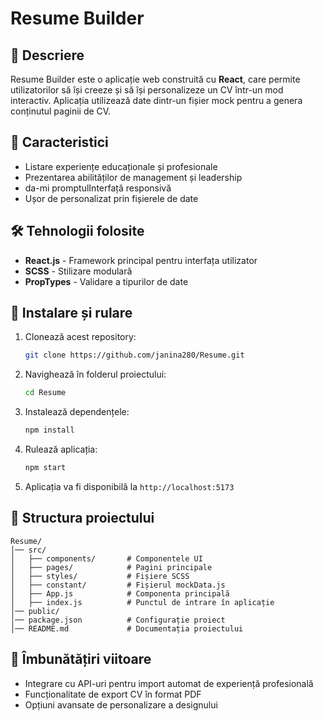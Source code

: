 # Resume Builder



## 📌 Descriere

Resume Builder este o aplicație web construită cu **React**, care permite utilizatorilor să își creeze și să își personalizeze un CV într-un mod interactiv. Aplicația utilizează date dintr-un fișier mock pentru a genera conținutul paginii de CV.

## 🚀 Caracteristici

- Listare experiențe educaționale și profesionale
- Prezentarea abilităților de management și leadership
- da-mi promptulInterfață responsivă
- Ușor de personalizat prin fișierele de date

## 🛠️ Tehnologii folosite

- **React.js** - Framework principal pentru interfața utilizator
- **SCSS** - Stilizare modulară
- **PropTypes** - Validare a tipurilor de date

## 🔧 Instalare și rulare

1. Clonează acest repository:
   ```bash
   git clone https://github.com/janina280/Resume.git
   ```
2. Navighează în folderul proiectului:
   ```bash
   cd Resume
   ```
3. Instalează dependențele:
   ```bash
   npm install
   ```
4. Rulează aplicația:
   ```bash
   npm start
   ```
5. Aplicația va fi disponibilă la `http://localhost:5173`

## 📁 Structura proiectului

```
Resume/
│── src/
│   ├── components/       # Componentele UI
│   ├── pages/            # Pagini principale
│   ├── styles/           # Fișiere SCSS
│   ├── constant/         # Fișierul mockData.js
│   ├── App.js            # Componenta principală
│   ├── index.js          # Punctul de intrare în aplicație
│── public/
│── package.json          # Configurație proiect
│── README.md             # Documentația proiectului
```

## 🔮 Îmbunătățiri viitoare

- Integrare cu API-uri pentru import automat de experiență profesională
- Funcționalitate de export CV în format PDF
- Opțiuni avansate de personalizare a designului

